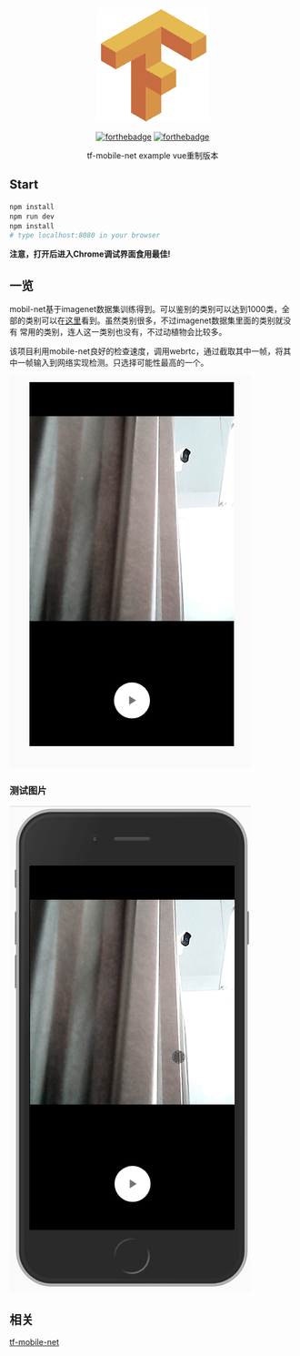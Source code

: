 <div align="center">

<img src="https://raw.githubusercontent.com/JiangWeixian/tf-mobilenet-vue/webpack-stage-young/build/logo.png" style="width: 100"/>

[![forthebadge](https://forthebadge.com/images/badges/made-with-vue.svg)](https://forthebadge.com)
[![forthebadge](https://forthebadge.com/images/badges/built-by-codebabes.svg)](https://forthebadge.com)

<p>tf-mobile-net example vue重制版本</p>
</div>

## Start

```bash
npm install
npm run dev
npm install
# type localhost:8080 in your browser
```

**注意，打开后进入Chrome调试界面食用最佳!**

## 一览
mobil-net基于imagenet数据集训练得到。可以鉴别的类别可以达到1000类，全部的类别可以在[这里](https://github.com/tensorflow/tfjs-examples/blob/master/mobilenet/imagenet_classes.js)看到。虽然类别很多，不过imagenet数据集里面的类别就没有
常用的类别，连人这一类别也没有，不过动植物会比较多。

该项目利用mobile-net良好的检查速度，调用webrtc，通过截取其中一帧，将其中一帧输入到网络实现检测。只选择可能性最高的一个。

<img src="https://raw.githubusercontent.com/JiangWeixian/tf-mobilenet-vue/dev/docs/build-example.gif" />

### 测试图片

<img src="https://raw.githubusercontent.com/JiangWeixian/tf-mobilenet-vue/dev/docs/shark-example.gif" />

## 相关

[tf-mobile-net](https://github.com/tensorflow/tfjs-models/tree/master/mobilenet)

